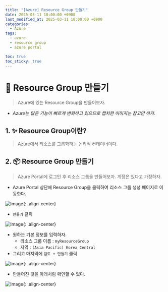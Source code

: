 ```yaml
---
title: "[Azure] Resource Group 만들기"
date: 2025-03-11 10:00:00 +0900
last_modified_at: 2025-03-11 10:00:00 +0900
categories: 
  - Azure
tags:
  - azure
  - resource group
  - azure portal

toc: true
toc_sticky: true
---
```


# 🎯 Resource Group 만들기

> Azure에 있는 Resource Group을 만들어보자.

- *Azure는 많은 기능이 빠르게 변화하고 있으므로 캡처한 이미지는 참고만 하자.*

## 1. ✨ Resource Group이란?

> Azure에서 리소스를 그룹화하는 논리적 컨테이너이다.

## 2. 📦 Resource Group 만들기

> Azure Portal에 로그인 후 리소스 그룹을 만들어보자. 계정은 있다고 가정하자.

- Azure Portal 상단에 Resource Group을 클릭하여 리소스 그룹 생성 페이지로 이동한다.

![Image](https://github.com/user-attachments/assets/642b1665-a5a0-495d-88ce-88e566b40625){: .align-center}

- `만들기` 클릭

![Image](https://github.com/user-attachments/assets/88969e52-6f88-4f31-9835-11ec218a1b76){: .align-center}

- 원하는 기본 정보를 입력하자.
  - 리소스 그룹 이름 : `myResourceGroup`
  - 지역 : `(Asia Pacific) Korea Central`
- 그리고 마지막에 `검토 + 만들기` 클릭

![Image](https://github.com/user-attachments/assets/d78b0022-45b4-4f54-9378-b55864654109){: .align-center}

- 만들어진 것을 아래처럼 확인할 수 있다.

![Image](https://github.com/user-attachments/assets/67076176-9d28-48ae-b727-20f4c36681d0){: .align-center}